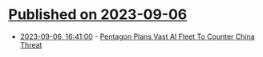 # [Published on 2023-09-06](index.md)

* [2023-09-06, 16:41:00](https://news.slashdot.org/story/23/09/06/1245238/pentagon-plans-vast-ai-fleet-to-counter-china-threat?utm_source=rss1.0mainlinkanon&utm_medium=feed) - [Pentagon Plans Vast AI Fleet To Counter China Threat](https://news.slashdot.org/story/23/09/06/1245238/pentagon-plans-vast-ai-fleet-to-counter-china-threat?utm_source=rss1.0mainlinkanon&utm_medium=feed)
